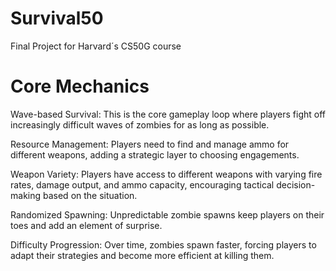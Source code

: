 # Survival50
Final Project for Harvard´s CS50G course

# Core Mechanics

Wave-based Survival: This is the core gameplay loop where players fight off increasingly difficult waves of zombies for as long as possible.

Resource Management: Players need to find and manage ammo for different weapons, adding a strategic layer to choosing engagements.

Weapon Variety: Players have access to different weapons with varying fire rates, damage output, and ammo capacity, encouraging tactical decision-making based on the situation.

Randomized Spawning: Unpredictable zombie spawns keep players on their toes and add an element of surprise.

Difficulty Progression: Over time, zombies spawn faster, forcing players to adapt their strategies and become more efficient at killing them.
